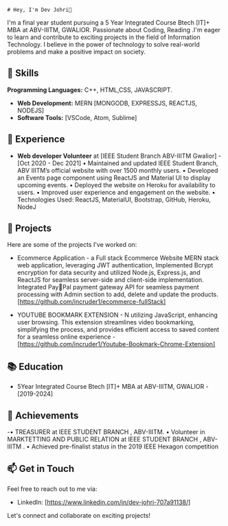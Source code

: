	# Hey, I'm Dev Johri👋

I'm a final year student pursuing a 5 Year Integrated Course Btech [IT]+ MBA  at ABV-IIITM, GWALIOR. Passionate about Coding, Reading .I'm eager to learn and contribute to exciting projects in the field of Information Technology. I believe in the power of technology to solve real-world problems and make a positive impact on society.

## 🔧 Skills

**Programming Languages:** C++, HTML,CSS, JAVASCRIPT.
- **Web Development:** MERN [MONGODB, EXPRESSJS, REACTJS, NODEJS] 
- **Software Tools:** [VSCode, Atom, Sublime]

## 💼 Experience

- **Web developer Volunteer** at [IEEE Student Branch ABV-IIITM Gwalior] - [Oct 2020 - Dec 2021]
 • Maintained and updated IEEE Student Branch, ABV IIITM’s official website with over 1500 monthly users.
• Developed an Events page component using ReactJS and Material UI to display upcoming events.
• Deployed the website on Heroku for availability to users.
• Improved user experience and engagement on the website.
• Technologies Used: ReactJS, MaterialUI, Bootstrap, GitHub, Heroku, NodeJ



## 🚀 Projects

Here are some of the projects I've worked on:

-  Ecommerce Application - a Full stack Ecommerce Website MERN stack web
application, leveraging JWT authentication, Implemented Bcrypt encryption for data security and utilized
Node.js, Express.js, and ReactJS for seamless server-side and client-side implementation. Integrated PayPal payment gateway API for seamless payment processing with Admin section to add, delete and update the
products. 
 [https://github.com/incruder1/ecommerce-fullStack]

- YOUTUBE BOOKMARK EXTENSION - N utilizing JavaScript, enhancing user browsing. This extension
streamlines video bookmarking, simplifying the process, and provides efficient access to saved content for a
seamless online experience
  -[https://github.com/incruder1/Youtube-Bookmark-Chrome-Extension]
## 📚 Education

- 5Year Integrated Course Btech [IT]+ MBA   at ABV-IIITM, GWALIOR - [2019-2024]


## 🌟 Achievements

-• TREASURER at IEEE STUDENT BRANCH , ABV-IIITM.
• Volunteer in MARKTETTING AND PUBLIC RELATION at IEEE STUDENT BRANCH , ABV-IIITM .
• Achieved pre-finalist status in the 2019 IEEE Hexagon competition

## 📫 Get in Touch

Feel free to reach out to me via:

 
- LinkedIn: [https://www.linkedin.com/in/dev-johri-707a91138/]
 

Let's connect and collaborate on exciting projects!
